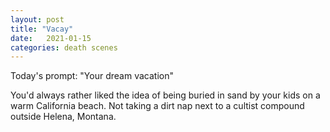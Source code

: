 ```yaml
---
layout: post
title: "Vacay"
date:   2021-01-15
categories: death scenes
---
```

Today's prompt: "Your dream vacation"

You'd always rather liked the idea of being buried in sand by your kids on a warm California beach. Not taking a dirt nap next to a cultist compound outside Helena, Montana.
